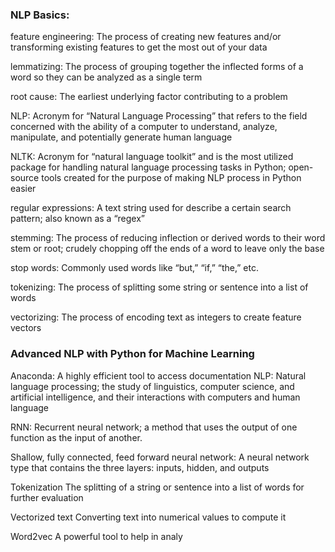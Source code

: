 ### NLP Basics:

feature engineering: The process of creating new features and/or transforming existing features to get the most out of your data

lemmatizing: The process of grouping together the inflected forms of a word so they can be analyzed as a single term

root cause: The earliest underlying factor contributing to a problem

NLP: Acronym for “Natural Language Processing” that refers to the field concerned with the ability of a computer to understand, analyze, manipulate, and potentially generate human language

NLTK: Acronym for “natural language toolkit” and is the most utilized package for handling natural language processing tasks in Python; open-source tools created for the purpose of making NLP process in Python easier

regular expressions: A text string used for describe a certain search pattern; also known as a “regex”

stemming: The process of reducing inflection or derived words to their word stem or root; crudely chopping off the ends of a word to leave only the base

stop words: Commonly used words like “but,” “if,” “the,” etc.

tokenizing: The process of splitting some string or sentence into a list of words

vectorizing: The process of encoding text as integers to create feature vectors


### Advanced NLP with Python for Machine Learning

Anaconda: A highly efficient tool to access documentation
NLP:  Natural language processing; the study of linguistics, computer science, and artificial intelligence, and their interactions with computers and human language

RNN: Recurrent neural network; a method that uses the output of one function 
as the input of another.

Shallow, fully connected, feed forward neural network: A neural network type that contains the three layers: inputs, hidden, and outputs

Tokenization The splitting of a string or sentence into a list of words for further 
evaluation

Vectorized text Converting text into numerical values to compute it

Word2vec A powerful tool to help in analy

